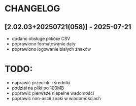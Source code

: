 # CHANGELOG
## [2.02.03+20250721(058)] - 2025-07-21
* dodano obsługe plikóœ CSV
* poprawiono formatowanie daty
* poprawiono logowanie białych znaków

# TODO:
* naprawić przecinki i średniki
* podział na pliki po 100MB
* poprawić pierwsze niepełne wadomości
* poprawić non-ascii znaki w wiadomościach